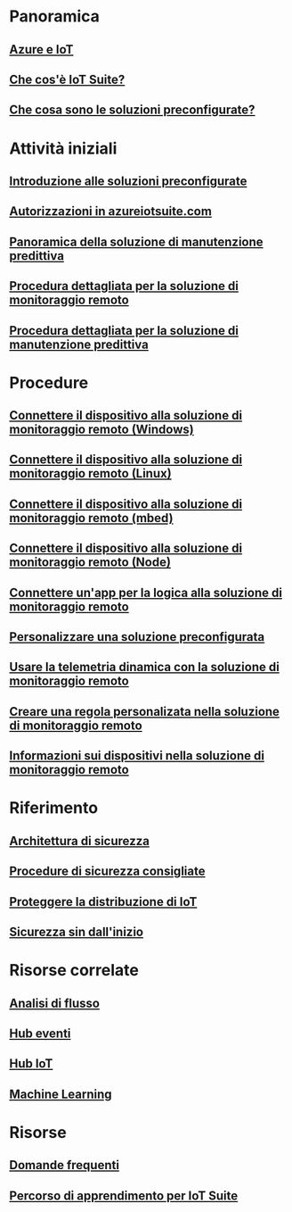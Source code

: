 # Panoramica
## [Azure e IoT](iot-suite-what-is-azure-iot.md)
## [Che cos'è IoT Suite?](iot-suite-overview.md)
## [Che cosa sono le soluzioni preconfigurate?](iot-suite-what-are-preconfigured-solutions.md)


# Attività iniziali
## [Introduzione alle soluzioni preconfigurate](iot-suite-getstarted-preconfigured-solutions.md)
## [Autorizzazioni in azureiotsuite.com](iot-suite-permissions.md)
## [Panoramica della soluzione di manutenzione predittiva](iot-suite-predictive-overview.md)
## [Procedura dettagliata per la soluzione di monitoraggio remoto](iot-suite-remote-monitoring-sample-walkthrough.md)
## [Procedura dettagliata per la soluzione di manutenzione predittiva](iot-suite-predictive-walkthrough.md)

# Procedure
## [Connettere il dispositivo alla soluzione di monitoraggio remoto (Windows)](iot-suite-connecting-devices.md)
## [Connettere il dispositivo alla soluzione di monitoraggio remoto (Linux)](iot-suite-connecting-devices-linux.md)
## [Connettere il dispositivo alla soluzione di monitoraggio remoto (mbed)](iot-suite-connecting-devices-mbed.md)
## [Connettere il dispositivo alla soluzione di monitoraggio remoto (Node)](iot-suite-connecting-devices-node.md)
## [Connettere un'app per la logica alla soluzione di monitoraggio remoto](iot-suite-logic-apps-tutorial.md)
## [Personalizzare una soluzione preconfigurata](iot-suite-guidance-on-customizing-preconfigured-solutions.md)
## [Usare la telemetria dinamica con la soluzione di monitoraggio remoto](iot-suite-dynamic-telemetry.md)
## [Creare una regola personalizata nella soluzione di monitoraggio remoto](iot-suite-custom-rule.md)
## [Informazioni sui dispositivi nella soluzione di monitoraggio remoto](iot-suite-remote-monitoring-device-info.md)

# Riferimento
## [Architettura di sicurezza](iot-security-architecture.md)
## [Procedure di sicurezza consigliate](iot-security-best-practices.md)
## [Proteggere la distribuzione di IoT](iot-suite-security-deployment.md)
## [Sicurezza sin dall'inizio](securing-iot-ground-up.md)

# Risorse correlate
## [Analisi di flusso](/azure/stream-analytics/)
## [Hub eventi](/azure/event-hubs/)
## [Hub IoT](/azure/iot-hub/)
## [Machine Learning](/azure/machine-learning/)

# Risorse
## [Domande frequenti](iot-suite-faq.md)
## [Percorso di apprendimento per IoT Suite](https://azure.microsoft.com/documentation/learning-paths/iot-suite/)






<!--HONumber=Dec16_HO3-->


